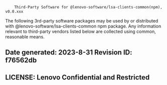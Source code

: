 		Third-Party Software for @lenovo-software/lsa-clients-common(npm), v0.0.xxx

The following 3rd-party software packages may be used by or distributed with @lenovo-software/lsa-clients-common npm package. Any information relevant to third-party vendors listed below are collected using common, reasonable means.

Date generated: 2023-8-31
Revision ID: f76562db
--------------------------------------------------------------------------------
LICENSE: Lenovo Confidential and Restricted
--------------------------------------------------------------------------------
